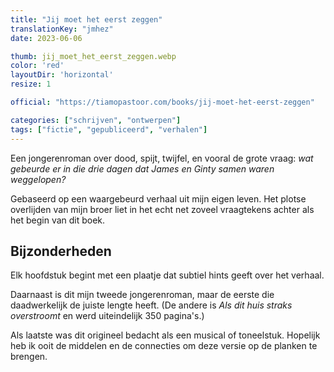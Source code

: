 ```yaml
---
title: "Jij moet het eerst zeggen"
translationKey: "jmhez"
date: 2023-06-06

thumb: jij_moet_het_eerst_zeggen.webp
color: 'red'
layoutDir: 'horizontal'
resize: 1

official: "https://tiamopastoor.com/books/jij-moet-het-eerst-zeggen"

categories: ["schrijven", "ontwerpen"]
tags: ["fictie", "gepubliceerd", "verhalen"]
---
```


Een jongerenroman over dood, spijt, twijfel, en vooral de grote vraag: _wat gebeurde er in die drie dagen dat James en Ginty samen waren weggelopen?_

Gebaseerd op een waargebeurd verhaal uit mijn eigen leven. Het plotse overlijden van mijn broer liet in het echt net zoveel vraagtekens achter als het begin van dit boek.

## Bijzonderheden
Elk hoofdstuk begint met een plaatje dat subtiel hints geeft over het verhaal.

Daarnaast is dit mijn tweede jongerenroman, maar de eerste die daadwerkelijk de juiste lengte heeft. (De andere is _Als dit huis straks overstroomt_ en werd uiteindelijk 350 pagina's.)

Als laatste was dit origineel bedacht als een musical of toneelstuk. Hopelijk heb ik ooit de middelen en de connecties om deze versie op de planken te brengen.